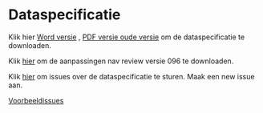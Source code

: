 # Dataspecificatie


Klik hier [Word versie](https://github.com/Geonovum/imkl2015-review/blob/master/1.%20dataspecificatie/IMKL2015_Dataspecificatie_099.docx?raw=true) , [PDF versie oude versie](https://github.com/Geonovum/imkl2015-review/blob/master/1.%20dataspecificatie/IMKL2015_Dataspecificatie_096.pdf?raw=true) om de dataspecificatie te downloaden.

Klik [hier](https://github.com/Geonovum/imkl2015-review/blob/master/1.%20dataspecificatie/20150619_Consultatie%20096%20en%20verwerking%20in%20099.docx?raw=true) om de aanpassingen nav review versie 096 te downloaden.

Klik [hier](https://github.com/Geonovum/imkl2015-review/issues?q=is%3Aopen+is%3Aissue+label%3Adataspecificatie) om issues over de dataspecificatie te sturen. Maak een new issue aan.

[Voorbeeldissues](https://github.com/Geonovum/imkl2015-review/issues?q=voorbeeld+label%3Adataspecificatie)

